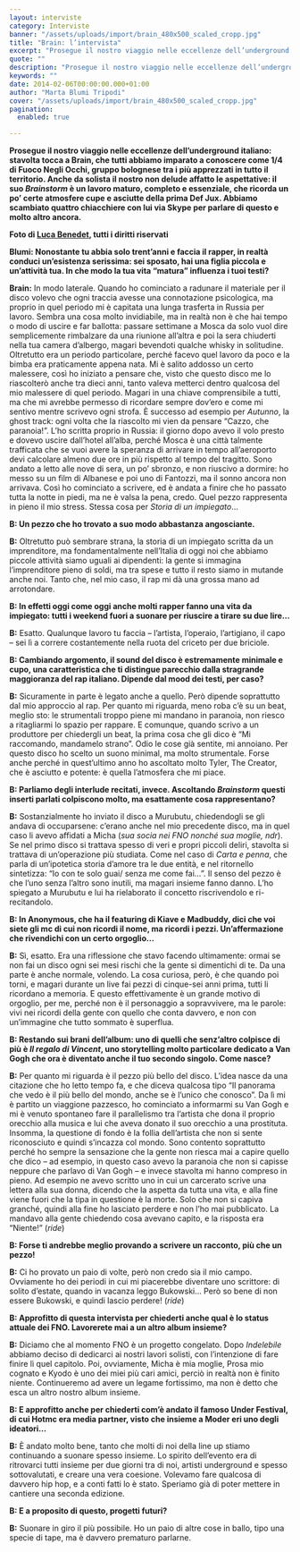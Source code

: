 ```yaml
---
layout: interviste
category: Interviste
banner: "/assets/uploads/import/brain_480x500_scaled_cropp.jpg"
title: "Brain: l’intervista"
excerpt: "Prosegue il nostro viaggio nelle eccellenze dell’underground italiano: stavolta tocca a Brain, che tutti abbiamo imparato a conoscere come 1/4 di Fuoco Negli Occhi, gruppo bolognese tra i più apprezzati in tutto il territorio. Anche da solista il nostro non delude affatto le aspettative: il suo Brainstorm è un lavoro maturo, completo e essenziale, che…"
quote: ""
description: "Prosegue il nostro viaggio nelle eccellenze dell’underground italiano: stavolta tocca a Brain, che tutti abbiamo imparato a conoscere come 1/4 di Fuoco Negli Occhi, gruppo bolognese tra i più apprezzati in tutto il territorio. Anche da solista il nostro non delude affatto le aspettative: il suo Brainstorm è un lavoro maturo, completo e essenziale, che…"
keywords: ""
date: 2014-02-06T00:00:00.000+01:00
author: "Marta Blumi Tripodi"
cover: "/assets/uploads/import/brain_480x500_scaled_cropp.jpg"
pagination:
  enabled: true

---
```


[](https://hotmc.com/brain-lintervista/brain%5F480x500%5Fscaled%5Fcropp/)

**Prosegue il nostro viaggio nelle eccellenze dell’underground italiano: stavolta tocca a Brain, che tutti abbiamo imparato a conoscere come 1/4 di Fuoco Negli Occhi, gruppo bolognese tra i più apprezzati in tutto il territorio. Anche da solista il nostro non delude affatto le aspettative: il suo _Brainstorm_ è un lavoro maturo, completo e essenziale, che ricorda un po’ certe atmosfere cupe e asciutte della prima Def Jux. Abbiamo scambiato quattro chiacchiere con lui via Skype per parlare di questo e molto altro ancora.**

**Foto di [Luca Benedet](http://lucabenedet.com/ "http://lucabenedet.com/"), tutti i diritti riservati**

**Blumi: Nonostante tu abbia solo trent’anni e faccia il rapper, in realtà conduci un’esistenza serissima: sei sposato, hai una figlia piccola e un’attività tua. In che modo la tua vita “matura” influenza i tuoi testi?**

**Brain:** In modo laterale. Quando ho cominciato a radunare il materiale per il disco volevo che ogni traccia avesse una connotazione psicologica, ma proprio in quel periodo mi è capitata una lunga trasferta in Russia per lavoro. Sembra una cosa molto invidiabile, ma in realtà non è che hai tempo o modo di uscire e far ballotta: passare settimane a Mosca da solo vuol dire semplicemente rimbalzare da una riunione all’altra e poi la sera chiuderti nella tua camera d’albergo, magari bevendoti qualche whisky in solitudine. Oltretutto era un periodo particolare, perché facevo quel lavoro da poco e la bimba era praticamente appena nata. Mi è salito addosso un certo malessere, così ho iniziato a pensare che, visto che questo disco me lo riascolterò anche tra dieci anni, tanto valeva metterci dentro qualcosa del mio malessere di quel periodo. Magari in una chiave comprensibile a tutti, ma che mi avrebbe permesso di ricordare sempre dov’ero e come mi sentivo mentre scrivevo ogni strofa. È successo ad esempio per _Autunno_, la ghost track: ogni volta che la riascolto mi vien da pensare “Cazzo, che paranoia!”. L’ho scritta proprio in Russia: il giorno dopo avevo il volo presto e dovevo uscire dall’hotel all’alba, perché Mosca è una città talmente trafficata che se vuoi avere la speranza di arrivare in tempo all’aeroporto devi calcolare almeno due ore in più rispetto al tempo del tragitto. Sono andato a letto alle nove di sera, un po’ sbronzo, e non riuscivo a dormire: ho messo su un film di Albanese e poi uno di Fantozzi, ma il sonno ancora non arrivava. Così ho cominciato a scrivere, ed è andata a finire che ho passato tutta la notte in piedi, ma ne è valsa la pena, credo. Quel pezzo rappresenta in pieno il mio stress. Stessa cosa per _Storia di un impiegato_…

**B: Un pezzo che ho trovato a suo modo abbastanza angosciante.**

**B:** Oltretutto può sembrare strana, la storia di un impiegato scritta da un imprenditore, ma fondamentalmente nell’Italia di oggi noi che abbiamo piccole attività siamo uguali ai dipendenti: la gente si immagina l’imprenditore pieno di soldi, ma tra spese e tutto il resto siamo in mutande anche noi. Tanto che, nel mio caso, il rap mi dà una grossa mano ad arrotondare.

**B: In effetti oggi come oggi anche molti rapper fanno una vita da impiegato: tutti i weekend fuori a suonare per riuscire a tirare su due lire…**

**B:** Esatto. Qualunque lavoro tu faccia – l’artista, l’operaio, l’artigiano, il capo – sei lì a correre costantemente nella ruota del criceto per due briciole.

**B: Cambiando argomento, il sound del disco è estremamente minimale e cupo, una caratteristica che ti distingue parecchio dalla stragrande maggioranza del rap italiano. Dipende dal mood dei testi, per caso?**

**B:** Sicuramente in parte è legato anche a quello. Però dipende soprattutto dal mio approccio al rap. Per quanto mi riguarda, meno roba c’è su un beat, meglio sto: le strumentali troppo piene mi mandano in paranoia, non riesco a ritagliarmi lo spazio per rappare. E comunque, quando scrivo a un produttore per chiedergli un beat, la prima cosa che gli dico è “Mi raccomando, mandamelo strano”. Odio le cose già sentite, mi annoiano. Per questo disco ho scelto un suono minimal, ma molto strumentale. Forse anche perché in quest’ultimo anno ho ascoltato molto Tyler, The Creator, che è asciutto e potente: è quella l’atmosfera che mi piace.

**B: Parliamo degli interlude recitati, invece. Ascoltando _Brainstorm_ questi inserti parlati colpiscono molto, ma esattamente cosa rappresentano?**

**B:** Sostanzialmente ho inviato il disco a Murubutu, chiedendogli se gli andava di occuparsene: c’erano anche nel mio precedente disco, ma in quel caso li avevo affidati a Micha (_sua socia nei FNO nonché sua moglie, ndr_). Se nel primo disco si trattava spesso di veri e propri piccoli deliri, stavolta si trattava di un’operazione più studiata. Come nel caso di _Carta e penna_, che parla di un’ipotetica storia d’amore tra le due entità, e nel ritornello sintetizza: “Io con te solo guai/ senza me come fai…”. Il senso del pezzo è che l’uno senza l’altro sono inutili, ma magari insieme fanno danno. L’ho spiegato a Murubutu e lui ha rielaborato il concetto riscrivendolo e ri-recitandolo.

**B: In Anonymous, che ha il featuring di Kiave e Madbuddy, dici che voi siete gli mc di cui non ricordi il nome, ma ricordi i pezzi. Un’affermazione che rivendichi con un certo orgoglio…**

**B:** Sì, esatto. Era una riflessione che stavo facendo ultimamente: ormai se non fai un disco ogni sei mesi rischi che la gente si dimentichi di te. Da una parte è anche normale, volendo. La cosa curiosa, però, è che quando poi torni, e magari durante un live fai pezzi di cinque-sei anni prima, tutti li ricordano a memoria. E questo effettivamente è un grande motivo di orgoglio, per me, perché non è il personaggio a sopravvivere, ma le parole: vivi nei ricordi della gente con quello che conta davvero, e non con un’immagine che tutto sommato è superflua.

**B: Restando sui brani dell’album: uno di quelli che senz’altro colpisce di più è _Il regalo di Vincent_, uno storytelling molto particolare dedicato a Van Gogh che ora è diventato anche il tuo secondo singolo. Come nasce?**

**B:** Per quanto mi riguarda è il pezzo più bello del disco. L’idea nasce da una citazione che ho letto tempo fa, e che diceva qualcosa tipo “Il panorama che vedo è il più bello del mondo, anche se è l’unico che conosco”. Da lì mi è partito un viaggione pazzesco, ho cominciato a informarmi su Van Gogh e mi è venuto spontaneo fare il parallelismo tra l’artista che dona il proprio orecchio alla musica e lui che aveva donato il suo orecchio a una prostituta. Insomma, la questione di fondo è la follia dell’artista che non si sente riconosciuto e quindi s’incazza col mondo. Sono contento soprattutto perché ho sempre la sensazione che la gente non riesca mai a capire quello che dico – ad esempio, in questo caso avevo la paranoia che non si capisse neppure che parlavo di Van Gogh – e invece stavolta mi hanno compreso in pieno. Ad esempio ne avevo scritto uno in cui un carcerato scrive una lettera alla sua donna, dicendo che la aspetta da tutta una vita, e alla fine viene fuori che la tipa in questione è la morte. Solo che non si capiva granché, quindi alla fine ho lasciato perdere e non l’ho mai pubblicato. La mandavo alla gente chiedendo cosa avevano capito, e la risposta era “Niente!” (_ride_)

**B: Forse ti andrebbe meglio provando a scrivere un racconto, più che un pezzo!**

**B:** Ci ho provato un paio di volte, però non credo sia il mio campo. Ovviamente ho dei periodi in cui mi piacerebbe diventare uno scrittore: di solito d’estate, quando in vacanza leggo Bukowski… Però so bene di non essere Bukowski, e quindi lascio perdere! (_ride_)

**B: Approfitto di questa intervista per chiederti anche qual è lo status attuale dei FNO. Lavorerete mai a un altro album insieme?**

**B:** Diciamo che al momento FNO è un progetto congelato. Dopo _Indelebile_ abbiamo deciso di dedicarci ai nostri lavori solisti, con l’intenzione di fare finire lì quel capitolo. Poi, ovviamente, Micha è mia moglie, Prosa mio cognato e Kyodo è uno dei miei più cari amici, perciò in realtà non è finito niente. Continueremo ad avere un legame fortissimo, ma non è detto che esca un altro nostro album insieme.

**B: E approfitto anche per chiederti com’è andato il famoso Under Festival, di cui Hotmc era media partner, visto che insieme a Moder eri uno degli ideatori…**

**B:** È andato molto bene, tanto che molti di noi della line up stiamo continuando a suonare spesso insieme. Lo spirito dell’evento era di ritrovarci tutti insieme per due giorni tra di noi, artisti underground e spesso sottovalutati, e creare una vera coesione. Volevamo fare qualcosa di davvero hip hop, e a conti fatti lo è stato. Speriamo già di poter mettere in cantiere una seconda edizione.

**B: E a proposito di questo, progetti futuri?**

**B:** Suonare in giro il più possibile. Ho un paio di altre cose in ballo, tipo una specie di tape, ma è davvero prematuro parlarne.